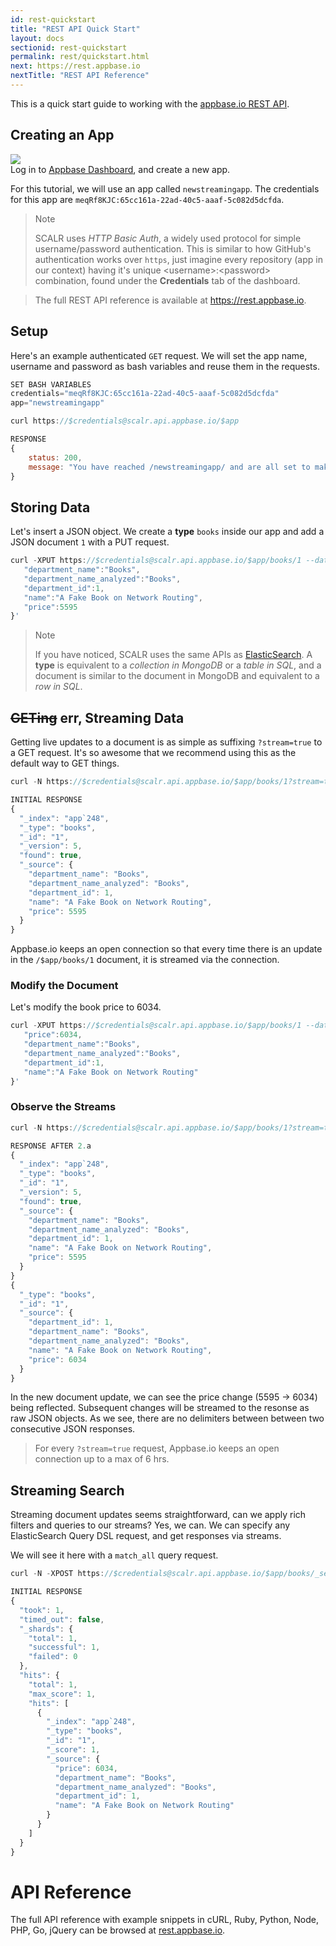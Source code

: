 ```yaml
---
id: rest-quickstart
title: "REST API Quick Start"
layout: docs
sectionid: rest-quickstart
permalink: rest/quickstart.html
next: https://rest.appbase.io
nextTitle: "REST API Reference"
---
```


This is a quick start guide to working with the [appbase.io REST API](https://rest.appbase.io).

## Creating an App

<a href="https://imgflip.com/gif/opgl9"><img src="https://i.imgur.com/r6hWKAG.gif"/></a>  
Log in to <span class="fa fa-external-link"></span> [Appbase Dashboard](https://appbase.io/scalr/), and create a new app.

For this tutorial, we will use an app called `newstreamingapp`. The credentials for this app are `meqRf8KJC:65cc161a-22ad-40c5-aaaf-5c082d5dcfda`.

> Note <i class="fa fa-info-circle"></i>
>
> SCALR uses *HTTP Basic Auth*, a widely used protocol for simple username/password authentication. This is similar to how GitHub's authentication works over ``https``, just imagine every repository (app in our context) having it's unique &lt;username>:&lt;password> combination, found under the **Credentials** tab of the dashboard.

> The full REST API reference is available at https://rest.appbase.io.

## Setup

Here's an example authenticated ``GET`` request. We will set the app name, username and password as bash variables and reuse them in the requests.

```js
SET BASH VARIABLES
credentials="meqRf8KJC:65cc161a-22ad-40c5-aaaf-5c082d5dcfda"
app="newstreamingapp"

curl https://$credentials@scalr.api.appbase.io/$app

RESPONSE
{
    status: 200,
    message: "You have reached /newstreamingapp/ and are all set to make API requests"
}
```

## Storing Data

Let's insert a JSON object. We create a **type** ``books`` inside our app and add a JSON document ``1`` with a PUT request.

```js
curl -XPUT https://$credentials@scalr.api.appbase.io/$app/books/1 --data-binary '{  
   "department_name":"Books",
   "department_name_analyzed":"Books",
   "department_id":1,
   "name":"A Fake Book on Network Routing",
   "price":5595
}'
```

> Note <i class="fa fa-info-circle"></i>
>
> If you have noticed, SCALR uses the same APIs as [ElasticSearch](https://www.elastic.co/products/elasticsearch). A **type** is equivalent to a *collection in MongoDB* or a *table in SQL*, and a document is similar to the document in MongoDB and equivalent to a *row in SQL*.

## <s>GETing</s> err, Streaming Data

Getting live updates to a document is as simple as suffixing ``?stream=true`` to a GET request. It's so awesome that we recommend using this as the default way to GET things.

```js
curl -N https://$credentials@scalr.api.appbase.io/$app/books/1?stream=true

INITIAL RESPONSE
{
  "_index": "app`248",
  "_type": "books",
  "_id": "1",
  "_version": 5,
  "found": true,
  "_source": {
    "department_name": "Books",
    "department_name_analyzed": "Books",
    "department_id": 1,
    "name": "A Fake Book on Network Routing",
    "price": 5595
  }
}
```

Appbase.io keeps an open connection so that every time there is an update in the ``/$app/books/1`` document, it is streamed via the connection.

### Modify the Document

Let's modify the book price to 6034.

```js
curl -XPUT https://$credentials@scalr.api.appbase.io/$app/books/1 --data-binary '{  
   "price":6034,
   "department_name":"Books",
   "department_name_analyzed":"Books",
   "department_id":1,
   "name":"A Fake Book on Network Routing"
}'
```

### Observe the Streams

```js
curl -N https://$credentials@scalr.api.appbase.io/$app/books/1?stream=true

RESPONSE AFTER 2.a
{
  "_index": "app`248",
  "_type": "books",
  "_id": "1",
  "_version": 5,
  "found": true,
  "_source": {
    "department_name": "Books",
    "department_name_analyzed": "Books",
    "department_id": 1,
    "name": "A Fake Book on Network Routing",
    "price": 5595
  }
}
{
  "_type": "books",
  "_id": "1",
  "_source": {
    "department_id": 1,
    "department_name": "Books",
    "department_name_analyzed": "Books",
    "name": "A Fake Book on Network Routing",
    "price": 6034
  }
}
```

In the new document update, we can see the price change (5595 -> 6034) being reflected. Subsequent changes will be streamed to the resonse as raw JSON objects. As we see, there are no delimiters between between two consecutive JSON responses.

> For every ``?stream=true`` request, Appbase.io keeps an open connection up to a max of 6 hrs.

## Streaming Search

Streaming document updates seems straightforward, can we apply rich filters and queries to our streams? Yes, we can. We can specify any ElasticSearch Query DSL request, and get responses via streams.

We will see it here with a ``match_all`` query request.

```js
curl -N -XPOST https://$credentials@scalr.api.appbase.io/$app/books/_search?stream=true --data-binary '{"query": {"match_all":{}}}'

INITIAL RESPONSE
{
  "took": 1,
  "timed_out": false,
  "_shards": {
    "total": 1,
    "successful": 1,
    "failed": 0
  },
  "hits": {
    "total": 1,
    "max_score": 1,
    "hits": [
      {
        "_index": "app`248",
        "_type": "books",
        "_id": "1",
        "_score": 1,
        "_source": {
          "price": 6034,
          "department_name": "Books",
          "department_name_analyzed": "Books",
          "department_id": 1,
          "name": "A Fake Book on Network Routing"
        }
      }
    ]
  }
}
```

# API Reference

The full API reference with example snippets in cURL, Ruby, Python, Node, PHP, Go, jQuery can be browsed at [rest.appbase.io](https://rest.appbase.io).
